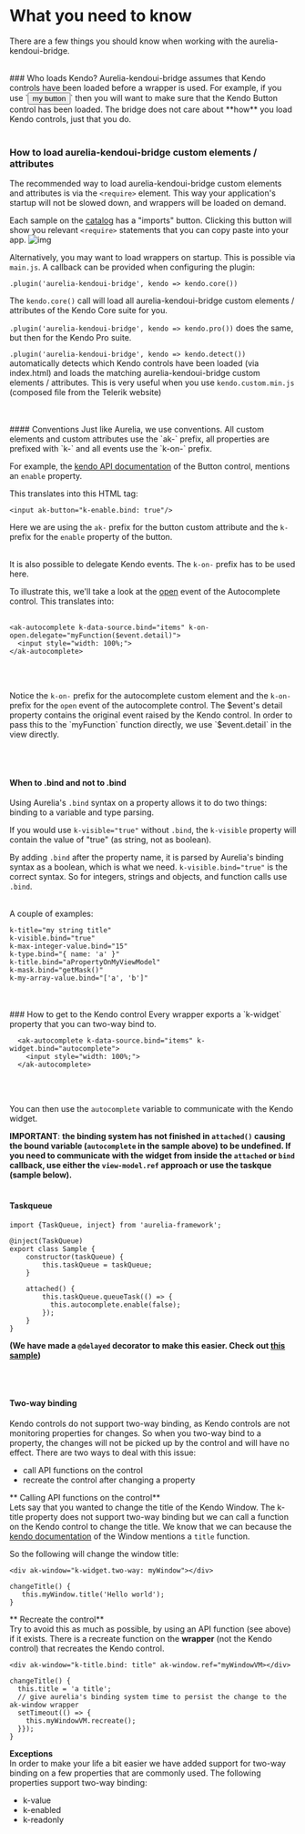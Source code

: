 # What you need to know
There are a few things you should know when working with the aurelia-kendoui-bridge.

<br>
### Who loads Kendo?
Aurelia-kendoui-bridge assumes that Kendo controls have been loaded before a wrapper is used. For example, if you use `<button ak-button>my button</button>` then you will want to make sure that the Kendo Button control has been loaded. The bridge does not care about **how** you load Kendo controls, just that you do.

<br>
<br>

### How to load aurelia-kendoui-bridge custom elements / attributes
The recommended way to load aurelia-kendoui-bridge custom elements and attributes is via the `<require>` element. This way your application's startup will not be slowed down, and wrappers will be loaded on demand. 

Each sample on the [catalog](http://aurelia-ui-toolkits.github.io/demo-kendo/) has a "imports" button. Clicking this button will show you relevant `<require>` statements that you can copy paste into your app.
![img](http://i.imgur.com/IPLbhFR.png)

Alternatively, you may want to load wrappers on startup. This is possible via `main.js`. A callback can be provided when configuring the plugin:

`.plugin('aurelia-kendoui-bridge', kendo => kendo.core())`

The `kendo.core()` call will load all aurelia-kendoui-bridge custom elements / attributes of the Kendo Core suite for you.

`.plugin('aurelia-kendoui-bridge', kendo => kendo.pro())` does the same, but then for the Kendo Pro suite.

`.plugin('aurelia-kendoui-bridge', kendo => kendo.detect())` automatically detects which Kendo controls have been loaded (via index.html) and loads the matching aurelia-kendoui-bridge custom elements / attributes. This is very useful when you use `kendo.custom.min.js` (composed file from the Telerik website)

<br>
<br>
#### Conventions
Just like Aurelia, we use conventions. All custom elements and custom attributes use the `ak-` prefix, all properties are prefixed with `k-` and all events use the `k-on-` prefix.

For example, the [kendo API documentation](http://docs.telerik.com/kendo-ui/api/javascript/ui/button#configuration-enable) of the Button control, mentions an `enable` property.

This translates into this HTML tag:

    <input ak-button="k-enable.bind: true"/>

Here we are using the `ak-` prefix for the button custom attribute and the `k-` prefix for the `enable` property of the button.
<br><br>

It is also possible to delegate Kendo events. The `k-on-` prefix has to be used here.

To illustrate this, we'll take a look at the [open](http://docs.telerik.com/kendo-ui/api/javascript/ui/autocomplete#events-open) event of the Autocomplete control. This translates into:
<br><br>

    <ak-autocomplete k-data-source.bind="items" k-on-open.delegate="myFunction($event.detail)">
      <input style="width: 100%;">
    </ak-autocomplete>
    
<br><br>

Notice the `k-on-` prefix for the autocomplete custom element and the `k-on-` prefix for the `open` event of the autocomplete control. The $event's detail property contains the original event raised by the Kendo control. In order to pass this to the `myFunction` function directly, we use `$event.detail` in the view directly.

<br>
<br>

#### When to .bind and not to .bind
Using Aurelia's `.bind` syntax on a property allows it to do two things: binding to a variable and type parsing.
<br>

If you would use `k-visible="true"` without `.bind`, the `k-visible` property will contain the value of "true" (as string, not as boolean).
<br>

By adding `.bind` after the property name, it is parsed by Aurelia's binding syntax as a boolean, which is what we need. `k-visible.bind="true"` is the correct syntax. So for integers, strings and objects, and function calls use `.bind`.
<br><br>

A couple of examples:

	k-title="my string title"
	k-visible.bind="true"
	k-max-integer-value.bind="15"
	k-type.bind="{ name: 'a' }"
	k-title.bind="aPropertyOnMyViewModel"
    k-mask.bind="getMask()"
	k-my-array-value.bind="['a', 'b']"
<br>
<br>
### How to get to the Kendo control
Every wrapper exports a `k-widget` property that you can two-way bind to.

      <ak-autocomplete k-data-source.bind="items" k-widget.bind="autocomplete">
        <input style="width: 100%;">
      </ak-autocomplete>
<br><br>

You can then use the `autocomplete` variable to communicate with the Kendo widget.

**IMPORTANT**: **the binding system has not finished in `attached()` causing the bound variable (`autocomplete` in the sample above) to be undefined. If you need to communicate with the widget from inside the `attached` or `bind` callback, use either the `view-model.ref` approach or use the taskque (sample below).**
<br><br>

#### Taskqueue
	import {TaskQueue, inject} from 'aurelia-framework';

	@inject(TaskQueue)
	export class Sample {
		constructor(taskQueue) {
			this.taskQueue = taskQueue;
		}

		attached() {
			this.taskQueue.queueTask(() => {
			  this.autocomplete.enable(false);
			});
		}
	}
    
**(We have made a `@delayed` decorator to make this easier. Check out [this sample](http://aurelia-ui-toolkits.github.io/demo-kendo/#/samples/generic/use-widget-on-initialization))**

<br>
<br>

#### Two-way binding
Kendo controls do not support two-way binding, as Kendo controls are not monitoring properties for changes. So when you two-way bind to a property, the changes will not be picked up by the control and will have no effect. There are two ways to deal with this issue:

- call API functions on the control
- recreate the control after changing a property

** Calling API functions on the control**  
Lets say that you wanted to change the title of the Kendo Window. The k-title property does not support two-way binding but we can call a function on the Kendo control to change the title. We know that we can because the [kendo documentation](http://docs.telerik.com/kendo-ui/api/javascript/ui/window#methods) of the Window mentions a `title` function.

So the following will change the window title:
```
<div ak-window="k-widget.two-way: myWindow"></div>

changeTitle() {
   this.myWindow.title('Hello world');
}
```

** Recreate the control**  
Try to avoid this as much as possible, by using an API function (see above) if it exists. There is a recreate function on the **wrapper** (not the Kendo control) that recreates the Kendo control. 

```
<div ak-window="k-title.bind: title" ak-window.ref="myWindowVM></div>

changeTitle() {
  this.title = 'a title';
  // give aurelia's binding system time to persist the change to the ak-window wrapper
  setTimeout(() => {
    this.myWindowVM.recreate();
  }});
}
```

 
**Exceptions**  
In order to make your life a bit easier we have added support for two-way binding on a few properties that are commonly used. The following properties support two-way binding:

- k-value
- k-enabled
- k-readonly
